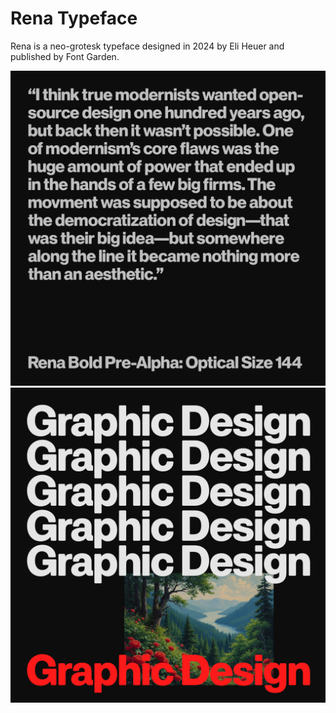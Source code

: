 # Rena Typeface

Rena is a neo-grotesk typeface designed in 2024 by Eli Heuer and published by Font Garden.

![image](documentation/images/pre-alpha/wip-008.png)
![image](documentation/images/pre-alpha/wip-011.png)
